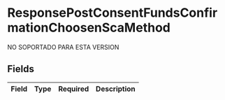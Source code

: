 # ResponsePostConsentFundsConfirmationChoosenScaMethod

NO SOPORTADO PARA ESTA VERSION


## Fields

| Field       | Type        | Required    | Description |
| ----------- | ----------- | ----------- | ----------- |